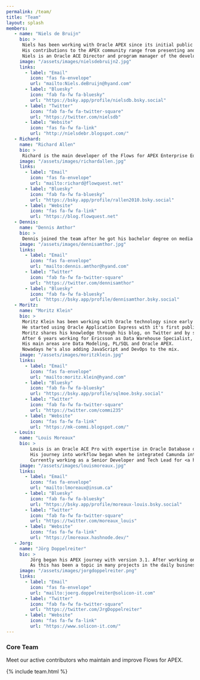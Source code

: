 ```yaml
---
permalink: /team/
title: "Team"
layout: splash
members:
   - name: "Niels de Bruijn"
     bio: >
      Niels has been working with Oracle APEX since its initial public release back in 2004. Together with a team of APEX specialists, Niels is responsible for delivering high-quality APEX projects.<br>
      His contributions to the APEX community range from presenting and publishing articles on <a href="https://apex.hyand.com/" target="_blank">apex.hyand.com</a> to initiating and promoting open source solutions like Flows for APEX.<br>
      Niels is an Oracle ACE Director and program manager of the developer conference APEX Connect (<a href="https://apex.doag.org/" target="_blank">apex.doag.org</a>).
     image: "/assets/images/nielsdebruijn2.jpg"
     links:
       - label: "Email"
         icon: "fas fa-envelope"
         url: "mailto:Niels.deBruijn@hyand.com"
       - label: "Bluesky"
         icon: "fab fa-fw fa-bluesky"
         url: "https://bsky.app/profile/nielsdb.bsky.social"
       - label: "Twitter"
         icon: "fab fa-fw fa-twitter-square"
         url: "https://twitter.com/nielsdb"
       - label: "Website"
         icon: "fas fa-fw fa-link"
         url: "http://nielsdebr.blogspot.com/"
   - Richard:
     name: "Richard Allen"
     bio: >
      Richard is the main developer of the Flows for APEX Enterprise Edition, through his company Flowquest Ltd. Richard has been a major contributor to the Flows for APEX project since 2020, and has developed most of the workflow engine.<br>Richard has been working with Oracle database technology since Oracle V4,  including as a consultant in Oracle UK, as the Product Manager / Director responsible for security in Redwood Shores, and then as a Marketing Director for Oracle in Asia. After leaving Oracle in 1997, he has used APEX to solve business problems in several large business startups in Asia. Richard was a member of the Oracle APEX Development team in 2022 and 2023, working on APEX Human Tasks, APEX Workflow and Flows for APEX.
     image: "/assets/images/richardallen.jpg"
     links:
       - label: "Email"
         icon: "fas fa-envelope"
         url: "mailto:richard@flowquest.net"
       - label: "Bluesky"
         icon: "fab fa-fw fa-bluesky"
         url: "https://bsky.app/profile/rallen2010.bsky.social"
       - label: "Website"
         icon: "fas fa-fw fa-link"
         url: "https://blog.flowquest.net"  
   - Dennis:
     name: "Dennis Amthor"
     bio: >
      Dennis joined the team after he got his bachelor degree on media informatics in 2021. With his knowledge about JavaScript and other web technologies, and his experience from 1 year with APEX, he is mainly responsible for the BPMN plug-ins and participates on the front-end development of the engine app.
     image: "/assets/images/dennisamthor.jpg"
     links:
       - label: "Email"
         icon: "fas fa-envelope"
         url: "mailto:dennis.amthor@hyand.com"
       - label: "Twitter"
         icon: "fab fa-fw fa-twitter-square"
         url: "https://twitter.com/dennisamthor"
       - label: "Bluesky"
         icon: "fab fa-fw fa-bluesky"
         url: "https://bsky.app/profile/dennisamthor.bsky.social"
   - Moritz:
     name: "Moritz Klein"
     bio: >
      Moritz Klein has been working with Oracle technology since early 2001.
      He started using Oracle Application Express with it's first public release which was called HTMLDB in 2004.<br>
      Moritz shares his knowledge through his blog, on Twitter and by speaking at national and international conferences like the DOAG Annual Conference, APEX Connect, APEX World and Kscope.  Moritz is an Oracle ACE Director.<br>
      After 6 years working for Ericsson as Data Warehouse Specialist, he's now with Hyand (formerly MT) as Senior Principal Consultant for APEX.<br>
      His main areas are Data Modeling, PL/SQL and Oracle APEX.
      Nowadays he's also adding JavaScript and DevOps to the mix.
     image: "/assets/images/moritzklein.jpg"
     links:
       - label: "Email"
         icon: "fas fa-envelope"
         url: "mailto:moritz.klein@hyand.com"
       - label: "Bluesky"
         icon: "fab fa-fw fa-bluesky"
         url: "https://bsky.app/profile/sqlmoe.bsky.social"
       - label: "Twitter"
         icon: "fab fa-fw fa-twitter-square"
         url: "https://twitter.com/commi235"
       - label: "Website"
         icon: "fas fa-fw fa-link"
         url: "https://mk-commi.blogspot.com/"  
   - Louis:
     name: "Louis Moreaux"
     bio: >
         Louis is an Oracle ACE Pro with expertise in Oracle Database development since 2013, and he has been focusing on Oracle APEX since 2017.<br>
         His journey into workflow began when he integrated Camunda into an APEX application, discovering the potential of BPMN workflow engines. In the project, Louis specializes in front-end development and process plug-ins.<br>
         Currently working as a Senior Developer and Tech Lead for <a href="https://insum.talan.com/" target="_blank">Insum Solutions</a>, he has successfully implemented Flows for APEX in over five customer projects.
     image: "/assets/images/louismoreaux.jpg"
     links: 
       - label: "Email"
         icon: "fas fa-envelope"
         url: "mailto:lmoreaux@insum.ca"
       - label: "Bluesky"
         icon: "fab fa-fw fa-bluesky"
         url: "https://bsky.app/profile/moreaux-louis.bsky.social"
       - label: "Twitter"
         icon: "fab fa-fw fa-twitter-square"
         url: "https://twitter.com/moreaux_louis"
       - label: "Website"
         icon: "fas fa-fw fa-link"
         url: "https://lmoreaux.hashnode.dev/"  
   - Jorg:
     name: "Jörg Doppelreiter"
     bio: >
         Jörg began his APEX journey with version 3.1. After working on customer projects only, he starts to contribute actively in the community in the last years. At APEX Connect 2022 he stumbled upon a Flows for APEX presentation.<br>
         As this has been a topic in many projects in the daily business at solicon IT he starts to use, support and also contributing to Flows for APEX.
     image: "/assets/images/jorgdoppelreiter.png"
     links: 
       - label: "Email"
         icon: "fas fa-envelope"
         url: "mailto:joerg.doppelreiter@solicon-it.com"
       - label: "Twitter"
         icon: "fab fa-fw fa-twitter-square"
         url: "https://twitter.com/JrgDoppelreiter"  
       - label: "Website"
         icon: "fas fa-fw fa-link"
         url: "https://www.solicon-it.com/"
---
```

### Core Team

Meet our active contributors who maintain and improve Flows for APEX.

{% include team.html %}

